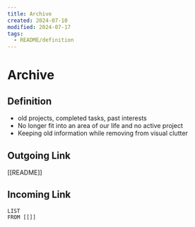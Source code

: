 ```yaml
---
title: Archive
created: 2024-07-10
modified: 2024-07-17
tags:
  - README/definition
---
```

# Archive
## Definition
- old projects, completed tasks, past interests
- No longer fit into an area of our life and no active project
- Keeping old information while removing from visual clutter

## Outgoing Link
[[README]]
## Incoming Link
```dataview
LIST
FROM [[]]
```
